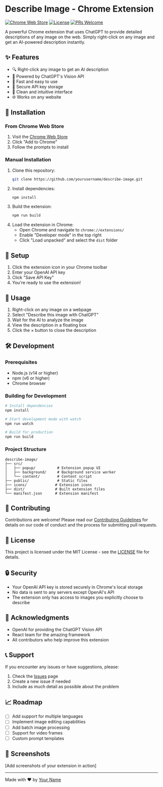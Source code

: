 # Describe Image - Chrome Extension

[![Chrome Web Store](https://img.shields.io/chrome-web-store/v/your-extension-id)](https://chrome.google.com/webstore/detail/your-extension-id)
[![License](https://img.shields.io/github/license/yourusername/describe-image)](LICENSE)
[![PRs Welcome](https://img.shields.io/badge/PRs-welcome-brightgreen.svg)](CONTRIBUTING.md)

A powerful Chrome extension that uses ChatGPT to provide detailed descriptions of any image on the web. Simply right-click on any image and get an AI-powered description instantly.

## ✨ Features

- 🔍 Right-click any image to get an AI description
- 🤖 Powered by ChatGPT's Vision API
- 🚀 Fast and easy to use
- 💾 Secure API key storage
- 🎨 Clean and intuitive interface
- 🌐 Works on any website

## 🚀 Installation

### From Chrome Web Store

1. Visit the [Chrome Web Store](https://chrome.google.com/webstore/detail/your-extension-id)
2. Click "Add to Chrome"
3. Follow the prompts to install

### Manual Installation

1. Clone this repository:
   ```bash
   git clone https://github.com/yourusername/describe-image.git
   ```
2. Install dependencies:
   ```bash
   npm install
   ```
3. Build the extension:
   ```bash
   npm run build
   ```
4. Load the extension in Chrome:
   - Open Chrome and navigate to `chrome://extensions/`
   - Enable "Developer mode" in the top right
   - Click "Load unpacked" and select the `dist` folder

## 🔑 Setup

1. Click the extension icon in your Chrome toolbar
2. Enter your OpenAI API key
3. Click "Save API Key"
4. You're ready to use the extension!

## 🎯 Usage

1. Right-click on any image on a webpage
2. Select "Describe this image with ChatGPT"
3. Wait for the AI to analyze the image
4. View the description in a floating box
5. Click the × button to close the description

## 🛠️ Development

### Prerequisites

- Node.js (v14 or higher)
- npm (v6 or higher)
- Chrome browser

### Building for Development

```bash
# Install dependencies
npm install

# Start development mode with watch
npm run watch

# Build for production
npm run build
```

### Project Structure

```
describe-image/
├── src/
│   ├── popup/          # Extension popup UI
│   ├── background/     # Background service worker
│   └── content/        # Content script
├── public/             # Static files
├── icons/             # Extension icons
├── dist/              # Built extension files
└── manifest.json      # Extension manifest
```

## 🤝 Contributing

Contributions are welcome! Please read our [Contributing Guidelines](CONTRIBUTING.md) for details on our code of conduct and the process for submitting pull requests.

## 📝 License

This project is licensed under the MIT License - see the [LICENSE](LICENSE) file for details.

## 🔒 Security

- Your OpenAI API key is stored securely in Chrome's local storage
- No data is sent to any servers except OpenAI's API
- The extension only has access to images you explicitly choose to describe

## 🙏 Acknowledgments

- OpenAI for providing the ChatGPT Vision API
- React team for the amazing framework
- All contributors who help improve this extension

## 📞 Support

If you encounter any issues or have suggestions, please:

1. Check the [Issues](https://github.com/yourusername/describe-image/issues) page
2. Create a new issue if needed
3. Include as much detail as possible about the problem

## 📈 Roadmap

- [ ] Add support for multiple languages
- [ ] Implement image editing capabilities
- [ ] Add batch image processing
- [ ] Support for video frames
- [ ] Custom prompt templates

## 📱 Screenshots

[Add screenshots of your extension in action]

---

Made with ❤️ by [Your Name](https://github.com/yourusername)
